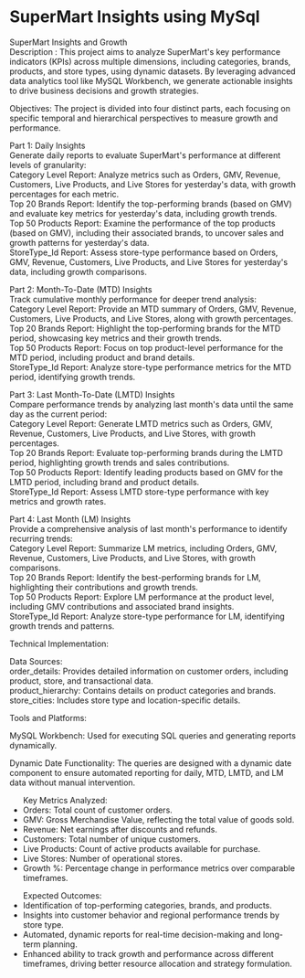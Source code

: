 # SuperMart Insights using MySql
SuperMart Insights and Growth<br/>
Description :
This project aims to analyze SuperMart's key performance indicators (KPIs) across multiple dimensions, including categories, brands, products, and store types, using dynamic datasets. By leveraging advanced data analytics tool like MySQL Workbench, we generate actionable insights to drive business decisions and growth strategies.

Objectives:
The project is divided into four distinct parts, each focusing on specific temporal and hierarchical perspectives to measure growth and performance.

Part 1: Daily Insights<br/>
Generate daily reports to evaluate SuperMart's performance at different levels of granularity:<br/>
Category Level Report: Analyze metrics such as Orders, GMV, Revenue, Customers, Live Products, and Live Stores for yesterday's data, with growth percentages for each metric.<br/>
Top 20 Brands Report: Identify the top-performing brands (based on GMV) and evaluate key metrics for yesterday's data, including growth trends.<br/>
Top 50 Products Report: Examine the performance of the top products (based on GMV), including their associated brands, to uncover sales and growth patterns for yesterday's data.<br/>
StoreType_Id Report: Assess store-type performance based on Orders, GMV, Revenue, Customers, Live Products, and Live Stores for yesterday's data, including growth comparisons.

Part 2: Month-To-Date (MTD) Insights<br/>
Track cumulative monthly performance for deeper trend analysis:<br/>
Category Level Report: Provide an MTD summary of Orders, GMV, Revenue, Customers, Live Products, and Live Stores, along with growth percentages.<br/>
Top 20 Brands Report: Highlight the top-performing brands for the MTD period, showcasing key metrics and their growth trends.<br/>
Top 50 Products Report: Focus on top product-level performance for the MTD period, including product and brand details.<br/>
StoreType_Id Report: Analyze store-type performance metrics for the MTD period, identifying growth trends.<br/>

Part 3: Last Month-To-Date (LMTD) Insights <br/>
Compare performance trends by analyzing last month's data until the same day as the current period:<br/>
Category Level Report: Generate LMTD metrics such as Orders, GMV, Revenue, Customers, Live Products, and Live Stores, with growth percentages.<br/>
Top 20 Brands Report: Evaluate top-performing brands during the LMTD period, highlighting growth trends and sales contributions.<br/>
Top 50 Products Report: Identify leading products based on GMV for the LMTD period, including brand and product details.<br/>
StoreType_Id Report: Assess LMTD store-type performance with key metrics and growth rates.<br/>

Part 4: Last Month (LM) Insights<br/>
Provide a comprehensive analysis of last month's performance to identify recurring trends:<br/>
Category Level Report: Summarize LM metrics, including Orders, GMV, Revenue, Customers, Live Products, and Live Stores, with growth comparisons.<br/>
Top 20 Brands Report: Identify the best-performing brands for LM, highlighting their contributions and growth trends.<br/>
Top 50 Products Report: Explore LM performance at the product level, including GMV contributions and associated brand insights.<br/>
StoreType_Id Report: Analyze store-type performance for LM, identifying growth trends and patterns.<br/>

Technical Implementation:

Data Sources:<br/>
order_details: Provides detailed information on customer orders, including product, store, and transactional data.<br/> 
product_hierarchy: Contains details on product categories and brands.<br/> 
store_cities: Includes store type and location-specific details.

Tools and Platforms:

MySQL Workbench: Used for executing SQL queries and generating reports dynamically.

Dynamic Date Functionality:
The queries are designed with a dynamic date component to ensure automated reporting for daily, MTD, LMTD, and LM data without manual intervention.

<ul>Key Metrics Analyzed:
<li>
Orders: Total count of customer orders.
</li>
<li>
GMV: Gross Merchandise Value, reflecting the total value of goods sold.
</li>
<li>
Revenue: Net earnings after discounts and refunds.
</li>
<li>
Customers: Total number of unique customers.
</li>
<li>
Live Products: Count of active products available for purchase.
</li>
<li>
Live Stores: Number of operational stores.
</li>
<li>
Growth %: Percentage change in performance metrics over comparable timeframes.
</li>
</ul>

<ul>Expected Outcomes:
<li>
Identification of top-performing categories, brands, and products.
</li>
<li>
Insights into customer behavior and regional performance trends by store type.
</li>
<li>
Automated, dynamic reports for real-time decision-making and long-term planning.
  </li>
  <li>
Enhanced ability to track growth and performance across different timeframes, driving better resource allocation and strategy formulation.
    </li>
</ul>
